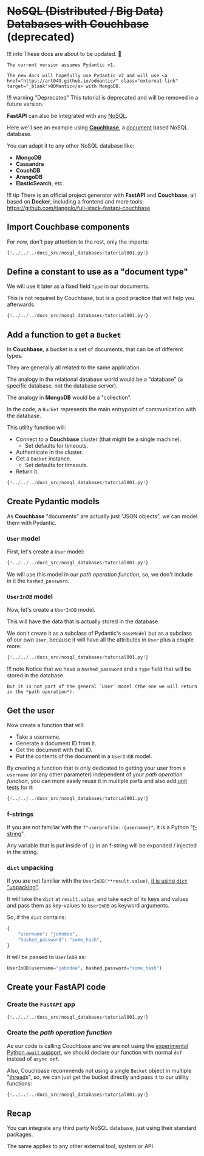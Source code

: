 # ~~NoSQL (Distributed / Big Data) Databases with Couchbase~~ (deprecated)

!!! info
    These docs are about to be updated. 🎉

    The current version assumes Pydantic v1.

    The new docs will hopefully use Pydantic v2 and will use <a href="https://art049.github.io/odmantic/" class="external-link" target="_blank">ODMantic</a> with MongoDB.

!!! warning "Deprecated"
    This tutorial is deprecated and will be removed in a future version.

**FastAPI** can also be integrated with any <abbr title="Distributed database (Big Data), also 'Not Only SQL'">NoSQL</abbr>.

Here we'll see an example using **<a href="https://www.couchbase.com/" class="external-link" target="_blank">Couchbase</a>**, a <abbr title="Document here refers to a JSON object (a dict), with keys and values, and those values can also be other JSON objects, arrays (lists), numbers, strings, booleans, etc.">document</abbr> based NoSQL database.

You can adapt it to any other NoSQL database like:

* **MongoDB**
* **Cassandra**
* **CouchDB**
* **ArangoDB**
* **ElasticSearch**, etc.

!!! tip
    There is an official project generator with **FastAPI** and **Couchbase**, all based on **Docker**, including a frontend and more tools: <a href="https://github.com/tiangolo/full-stack-fastapi-couchbase" class="external-link" target="_blank">https://github.com/tiangolo/full-stack-fastapi-couchbase</a>

## Import Couchbase components

For now, don't pay attention to the rest, only the imports:

```Python hl_lines="3-5"
{!../../../docs_src/nosql_databases/tutorial001.py!}
```

## Define a constant to use as a "document type"

We will use it later as a fixed field `type` in our documents.

This is not required by Couchbase, but is a good practice that will help you afterwards.

```Python hl_lines="9"
{!../../../docs_src/nosql_databases/tutorial001.py!}
```

## Add a function to get a `Bucket`

In **Couchbase**, a bucket is a set of documents, that can be of different types.

They are generally all related to the same application.

The analogy in the relational database world would be a "database" (a specific database, not the database server).

The analogy in **MongoDB** would be a "collection".

In the code, a `Bucket` represents the main entrypoint of communication with the database.

This utility function will:

* Connect to a **Couchbase** cluster (that might be a single machine).
    * Set defaults for timeouts.
* Authenticate in the cluster.
* Get a `Bucket` instance.
    * Set defaults for timeouts.
* Return it.

```Python hl_lines="12-21"
{!../../../docs_src/nosql_databases/tutorial001.py!}
```

## Create Pydantic models

As **Couchbase** "documents" are actually just "JSON objects", we can model them with Pydantic.

### `User` model

First, let's create a `User` model:

```Python hl_lines="24-28"
{!../../../docs_src/nosql_databases/tutorial001.py!}
```

We will use this model in our *path operation function*, so, we don't include in it the `hashed_password`.

### `UserInDB` model

Now, let's create a `UserInDB` model.

This will have the data that is actually stored in the database.

We don't create it as a subclass of Pydantic's `BaseModel` but as a subclass of our own `User`, because it will have all the attributes in `User` plus a couple more:

```Python hl_lines="31-33"
{!../../../docs_src/nosql_databases/tutorial001.py!}
```

!!! note
    Notice that we have a `hashed_password` and a `type` field that will be stored in the database.

    But it is not part of the general `User` model (the one we will return in the *path operation*).

## Get the user

Now create a function that will:

* Take a username.
* Generate a document ID from it.
* Get the document with that ID.
* Put the contents of the document in a `UserInDB` model.

By creating a function that is only dedicated to getting your user from a `username` (or any other parameter) independent of your *path operation function*, you can more easily reuse it in multiple parts and also add <abbr title="Automated test, written in code, that checks if another piece of code is working correctly.">unit tests</abbr> for it:

```Python hl_lines="36-42"
{!../../../docs_src/nosql_databases/tutorial001.py!}
```

### f-strings

If you are not familiar with the `f"userprofile::{username}"`, it is a Python "<a href="https://docs.python.org/3/glossary.html#term-f-string" class="external-link" target="_blank">f-string</a>".

Any variable that is put inside of `{}` in an f-string will be expanded / injected in the string.

### `dict` unpacking

If you are not familiar with the `UserInDB(**result.value)`, <a href="https://docs.python.org/3/glossary.html#term-argument" class="external-link" target="_blank">it is using `dict` "unpacking"</a>.

It will take the `dict` at `result.value`, and take each of its keys and values and pass them as key-values to `UserInDB` as keyword arguments.

So, if the `dict` contains:

```Python
{
    "username": "johndoe",
    "hashed_password": "some_hash",
}
```

It will be passed to `UserInDB` as:

```Python
UserInDB(username="johndoe", hashed_password="some_hash")
```

## Create your **FastAPI** code

### Create the `FastAPI` app

```Python hl_lines="46"
{!../../../docs_src/nosql_databases/tutorial001.py!}
```

### Create the *path operation function*

As our code is calling Couchbase and we are not using the <a href="https://docs.couchbase.com/python-sdk/2.5/async-programming.html#asyncio-python-3-5" class="external-link" target="_blank">experimental Python <code>await</code> support</a>, we should declare our function with normal `def` instead of `async def`.

Also, Couchbase recommends not using a single `Bucket` object in multiple "<abbr title="A sequence of code being executed by the program, while at the same time, or at intervals, there can be others being executed too.">thread</abbr>s", so, we can just get the bucket directly and pass it to our utility functions:

```Python hl_lines="49-53"
{!../../../docs_src/nosql_databases/tutorial001.py!}
```

## Recap

You can integrate any third party NoSQL database, just using their standard packages.

The same applies to any other external tool, system or API.
